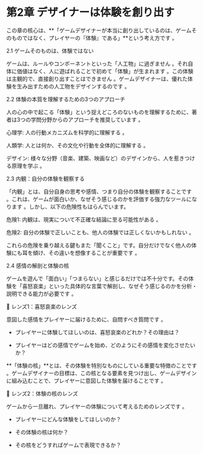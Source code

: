 # 第2章 デザイナーは体験を創り出す

この章の核心は、**「ゲームデザイナーが本当に創り出しているのは、ゲームそのものではなく、プレイヤーの『体験』である」**という考え方です 。

2.1 ゲームそのものは、体験ではない

ゲームは、ルールやコンポーネントといった「人工物」に過ぎません 。それ自体に価値はなく、人に遊ばれることで初めて「体験」が生まれます 。この体験は主観的で、直接創り出すことはできません 。ゲームデザイナーは、優れた体験を生み出すための人工物をデザインするのです 。

2.2 体験の本質を理解するための3つのアプローチ

人の心の中で起こる「体験」という捉えどころのないものを理解するために、著者は3つの学問分野からのアプローチを推奨しています 。

心理学: 人の行動メカニズムを科学的に理解する 。

人類学: 人とは何か、その文化や行動を全体的に理解する 。

デザイン: 様々な分野（音楽、建築、映画など）のデザインから、人を惹きつける原理を学ぶ 。

2.3 内観：自分の体験を観察する

「内観」とは、自分自身の思考や感情、つまり自分の体験を観察することです 。これは、ゲームが面白いか、なぜそう感じるのかを評価する強力なツールになります 。しかし、以下の危険性もはらんでいます。

危険1: 内観は、現実について不正確な結論に至る可能性がある 。

危険2: 自分の体験で正しいことも、他人の体験では正しくないかもしれない 。

これらの危険を乗り越える鍵もまた「聞くこと」です。自分だけでなく他人の体験にも耳を傾け、その違いを想像することが重要です 。

2.4 感情の解剖と体験の核

ゲームを遊んで「面白い」「つまらない」と感じるだけでは不十分です。その体験を「喜怒哀楽」といった具体的な言葉で解剖し、なぜそう感じるのかを分析・説明できる能力が必要です 。

💎 レンズ1：喜怒哀楽のレンズ

意図した感情をプレイヤーに届けるために、自問すべき質問です 。

* プレイヤーに体験してほしいのは、喜怒哀楽のどれか？その理由は？

* プレイヤーはどの感情でゲームを始め、どのようにその感情を変化させたいか？

**「体験の核」**とは、その体験を特別なものにしている重要な特徴のことです 。ゲームデザイナーの目標は、この核となる要素を見つけ出し、ゲームデザインに組み込むことで、プレイヤーに意図した体験を届けることです 。

💎 レンズ2：体験の核のレンズ

ゲームから一旦離れ、プレイヤーの体験について考えるためのレンズです 。

* プレイヤーにどんな体験をしてほしいのか？

* その体験の核は何か？

* その核をどうすればゲームで表現できるか？



